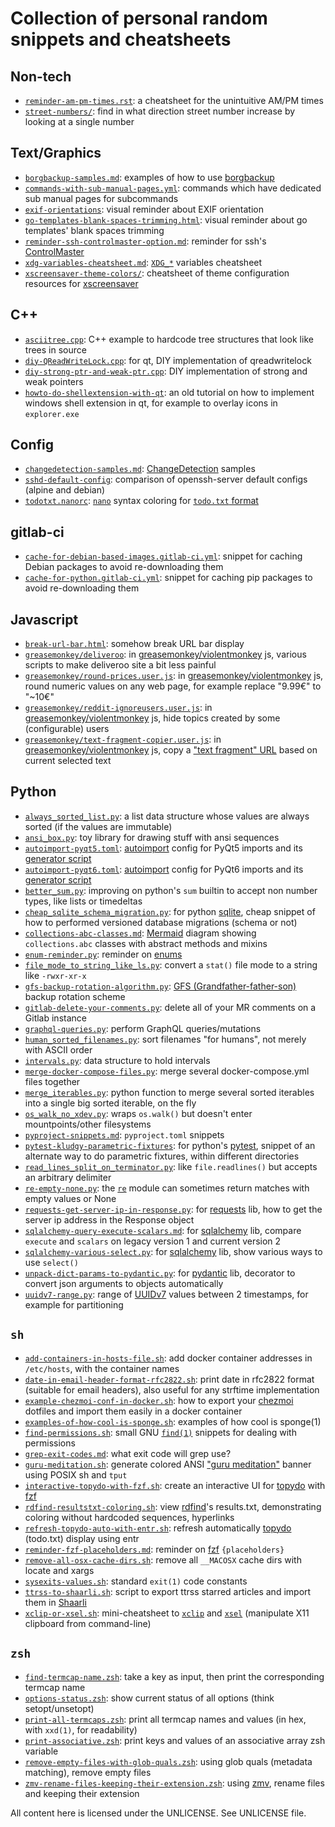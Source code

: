 # Collection of personal random snippets and cheatsheets

## Non-tech
- [`reminder-am-pm-times.rst`](text/reminder-am-pm-times.rst): a cheatsheet for the unintuitive AM/PM times
- [`street-numbers/`](text/street-numbers/): find in what direction street number increase by looking at a single number

## Text/Graphics
- [`borgbackup-samples.md`](text/borgbackup-samples.md): examples of how to use [borgbackup](https://www.borgbackup.org/)
- [`commands-with-sub-manual-pages.yml`](commands-with-sub-manual-pages.yml): commands which have dedicated sub manual pages for subcommands
- [`exif-orientations`](graphics/exif-orientations/README.md): visual reminder about EXIF orientation
- [`go-templates-blank-spaces-trimming.html`](text/go-templates-blank-spaces-trimming.html): visual reminder about go templates' blank spaces trimming
- [`reminder-ssh-controlmaster-option.md`](text/reminder-ssh-controlmaster-option.md): reminder for ssh's [ControlMaster](https://manpages.debian.org/stable/openssh-client/ssh_config.5.en.html#ControlMaster)
- [`xdg-variables-cheatsheet.md`](text/xdg-variables-cheatsheet.md): [`XDG_*`](https://specifications.freedesktop.org/basedir-spec/basedir-spec-latest.html) variables cheatsheet
- [`xscreensaver-theme-colors/`](text/xscreensaver-theme-colors/): cheatsheet of theme configuration resources for [xscreensaver](https://www.jwz.org/xscreensaver/)

## C++
- [`asciitree.cpp`](cpp/asciitree.cpp): C++ example to hardcode tree structures that look like trees in source
- [`diy-QReadWriteLock.cpp`](cpp/diy-QReadWriteLock.cpp): for qt, DIY implementation of qreadwritelock
- [`diy-strong-ptr-and-weak-ptr.cpp`](cpp/diy-strong-ptr-and-weak-ptr.cpp): DIY implementation of strong and weak pointers
- [`howto-do-shellextension-with-qt`](cpp/howto-do-shellextension-with-qt): an old tutorial on how to implement windows shell extension in qt, for example to overlay icons in `explorer.exe`

## Config
- [`changedetection-samples.md`](text/changedetection-samples.md): [ChangeDetection](https://github.com/dgtlmoon/changedetection.io) samples
- [`sshd-default-config`](text/sshd-default-config): comparison of openssh-server default configs (alpine and debian)
- [`todotxt.nanorc`](dotfiles/todotxt.nanorc): [`nano`](https://www.nano-editor.org/) syntax coloring for [`todo.txt` format](http://todotxt.org/)

## gitlab-ci
- [`cache-for-debian-based-images.gitlab-ci.yml`](gitlab/cache-for-debian-based-images.gitlab-ci.yml): snippet for caching Debian packages to avoid re-downloading them
- [`cache-for-python.gitlab-ci.yml`](gitlab/cache-for-python.gitlab-ci.yml): snippet for caching pip packages to avoid re-downloading them

## Javascript
- [`break-url-bar.html`](javascript/break-url-bar.html): somehow break URL bar display
- [`greasemonkey/deliveroo`](javascript/greasemonkey/deliveroo): in [greasemonkey/violentmonkey](https://addons.mozilla.org/firefox/addon/violentmonkey/) js, various scripts to make deliveroo site a bit less painful
- [`greasemonkey/round-prices.user.js`](javascript/greasemonkey/round-prices.user.js): in [greasemonkey/violentmonkey](https://addons.mozilla.org/firefox/addon/violentmonkey/) js, round numeric values on any web page, for example replace "9.99€" to "~10€"
- [`greasemonkey/reddit-ignoreusers.user.js`](javascript/greasemonkey/reddit-ignoreusers.user.js): in [greasemonkey/violentmonkey](https://addons.mozilla.org/firefox/addon/violentmonkey/) js, hide topics created by some (configurable) users
- [`greasemonkey/text-fragment-copier.user.js`](javascript/greasemonkey/text-fragment-copier.user.js): in [greasemonkey/violentmonkey](https://addons.mozilla.org/firefox/addon/violentmonkey/) js, copy a ["text fragment" URL](https://developer.mozilla.org/en-US/docs/Web/URI/Fragment/Text_fragments) based on current selected text

## Python
- [`always_sorted_list.py`](python/sorted_list.py): a list data structure whose values are always sorted (if the values are immutable)
- [`ansi_box.py`](python/ansi_box.py): toy library for drawing stuff with ansi sequences
- [`autoimport-pyqt5.toml`](python/autoimport-pyqt5.toml): [autoimport](https://lyz-code.github.io/autoimport/) config for PyQt5 imports and its [generator script](python/autoimport-pyqt5-config-generator.py)
- [`autoimport-pyqt6.toml`](python/autoimport-pyqt6.toml): [autoimport](https://lyz-code.github.io/autoimport/) config for PyQt6 imports and its [generator script](python/autoimport-pyqt6-config-generator.py)
- [`better_sum.py`](python/better_sum.py): improving on python's `sum` builtin to accept non number types, like lists or timedeltas
- [`cheap_sqlite_schema_migration.py`](python/cheap_sqlite_schema_migration.py): for python [sqlite](https://docs.python.org/3/library/sqlite3.html), cheap snippet of how to performed versioned database migrations (schema or not)
- [`collections-abc-classes.md`](python/collections-abc-classes.md): [Mermaid](https://mermaid.js.org/) diagram showing `collections.abc` classes with abstract methods and mixins
- [`enum-reminder.py`](python/enum-reminder.py): reminder on [enums](https://docs.python.org/3/library/enum.html)
- [`file_mode_to_string_like_ls.py`](python/file_mode_to_string_like_ls.py): convert a `stat()` file mode to a string like `-rwxr-xr-x`
- [`gfs-backup-rotation-algorithm.py`](python/gfs-backup-rotation-algorithm.py): [GFS (Grandfather-father-son)](https://en.wikipedia.org/wiki/Backup_rotation_scheme#Grandfather-father-son) backup rotation scheme
- [`gitlab-delete-your-comments.py`](python/gitlab-delete-your-comments.py): delete all of your MR comments on a Gitlab instance
- [`graphql-queries.py`](python/graphql-queries.py): perform GraphQL queries/mutations
- [`human_sorted_filenames.py`](python/sorted_filenames.py): sort filenames "for humans", not merely with ASCII order
- [`intervals.py`](python/intervals.py): data structure to hold intervals
- [`merge-docker-compose-files.py`](python/merge-docker-compose-files.py): merge several docker-compose.yml files together
- [`merge_iterables.py`](python/merge_iterables.py): python function to merge several sorted iterables into a single big sorted iterable, on the fly
- [`os_walk_no_xdev.py`](python/os_walk_no_xdev.py): wraps `os.walk()` but doesn't enter mountpoints/other filesystems
- [`pyproject-snippets.md`](python/pyproject-snippets.md): `pyproject.toml` snippets
- [`pytest-kludgy-parametric-fixtures`](python/pytest-kludgy-parametric-fixtures): for python's [pytest](https://docs.pytest.org/), snippet of an alternate way to do parametric fixtures, within different directories
- [`read_lines_split_on_terminator.py`](python/read_lines_split_on_terminator.py): like `file.readlines()` but accepts an arbitrary delimiter
- [`re-empty-none.py`](python/re-empty-none.py): the [`re`](https://docs.python.org/3/library/re.html) module can sometimes return matches with empty values or None
- [`requests-get-server-ip-in-response.py`](python/requests-get-server-ip-in-response.py): for [requests](https://pypi.org/project/requests/) lib, how to get the server ip address in the Response object
- [`sqlalchemy-query-execute-scalars.md`](python/sqlalchemy-query-execute-scalars.md): for [sqlalchemy](https://www.sqlalchemy.org/) lib, compare `execute` and `scalars` on legacy version 1 and current version 2
- [`sqlalchemy-various-select.py`](python/sqlalchemy-various-select.py): for [sqlalchemy](https://www.sqlalchemy.org/) lib, show various ways to use `select()`
- [`unpack-dict-params-to-pydantic.py`](python/unpack-dict-params-to-pydantic.py): for [pydantic](https://pypi.org/project/pydantic/) lib, decorator to convert json arguments to objects automatically
- [`uuidv7-range.py`](python/uuidv7-range.py): range of [UUIDv7](https://www.ietf.org/archive/id/draft-peabody-dispatch-new-uuid-format-04.html#name-uuid-version-7) values between 2 timestamps, for example for partitioning

## `sh`
- [`add-containers-in-hosts-file.sh`](sh/add-containers-in-hosts-file.sh): add docker container addresses in `/etc/hosts`, with the container names
- [`date-in-email-header-format-rfc2822.sh`](sh/date-in-email-header-format-rfc2822.sh): print date in rfc2822 format (suitable for email headers), also useful for any strftime implementation
- [`example-chezmoi-conf-in-docker.sh`](sh/example-chezmoi-conf-in-docker.sh): how to export your [chezmoi](https://www.chezmoi.io/) dotfiles and import them easily in a docker container
- [`examples-of-how-cool-is-sponge.sh`](sh/examples-of-how-cool-is-sponge.sh): examples of how cool is sponge(1)
- [`find-permissions.sh`](sh/find-permissions.sh): small GNU [`find(1)`](https://manpages.debian.org/stable/find) snippets for dealing with permissions
- [`grep-exit-codes.md`](sh/grep-exit-codes.md): what exit code will grep use?
- [`guru-meditation.sh`](sh/guru-meditation.sh): generate colored ANSI ["guru meditation"](https://en.wikipedia.org/wiki/Guru_Meditation) banner using POSIX sh and `tput`
- [`interactive-topydo-with-fzf.sh`](sh/interactive-topydo-with-fzf.sh): create an interactive UI for [topydo](https://github.com/topydo/topydo) with [fzf](https://github.com/junegunn/fzf)
- [`rdfind-resultstxt-coloring.sh`](sh/rdfind-resultstxt-coloring.sh): view [rdfind](https://rdfind.pauldreik.se/)'s results.txt, demonstrating coloring without hardcoded sequences, hyperlinks
- [`refresh-topydo-auto-with-entr.sh`](sh/refresh-topydo-auto-with-entr.sh): refresh automatically [topydo](https://github.com/topydo/topydo) (todo.txt) display using entr
- [`reminder-fzf-placeholders.md`](sh/reminder-fzf-placeholders.md): reminder on [fzf](https://github.com/junegunn/fzf) `{placeholders}`
- [`remove-all-osx-cache-dirs.sh`](sh/remove-all-osx-cache-dirs.sh): remove all `__MACOSX` cache dirs with locate and xargs
- [`sysexits-values.sh`](sh/sysexits-values.sh): standard `exit(1)` code constants
- [`ttrss-to-shaarli.sh`](sh/ttrss-to-shaarli.sh): script to export ttrss starred articles and import them in [Shaarli](https://github.com/shaarli/Shaarli)
- [`xclip-or-xsel.sh`](sh/xclip-or-xsel.sh): mini-cheatsheet to [`xclip`](https://github.com/astrand/xclip) and [`xsel`](https://github.com/kfish/xsel) (manipulate X11 clipboard from command-line)

## `zsh`
- [`find-termcap-name.zsh`](zsh/find-termcap-name.zsh): take a key as input, then print the corresponding termcap name
- [`options-status.zsh`](zsh/options-status.zsh): show current status of all options (think setopt/unsetopt)
- [`print-all-termcaps.zsh`](zsh/print-all-termcaps.zsh): print all termcap names and values (in hex, with `xxd(1)`, for readability)
- [`print-associative.zsh`](zsh/print-associative.zsh): print keys and values of an associative array zsh variable
- [`remove-empty-files-with-glob-quals.zsh`](zsh/remove-empty-files-with-glob-quals.zsh): using glob quals (metadata matching), remove empty files
- [`zmv-rename-files-keeping-their-extension.zsh`](zsh/zmv-rename-files-keeping-their-extension.zsh): using [zmv](https://grml.org/zsh/zsh-lovers.html#_zmv_examples_require_autoload_zmv), rename files and keeping their extension


All content here is licensed under the UNLICENSE. See UNLICENSE file.
